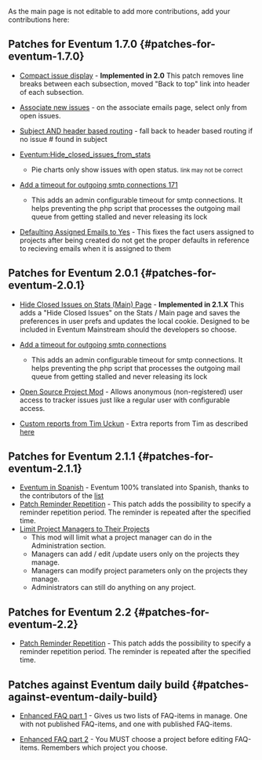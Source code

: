 As the main page is not editable to add more contributions, add your
contributions here:

Patches for Eventum 1.7.0 {#patches-for-eventum-1.7.0}
-------------------------

-   [Compact issue display](/Eventum:Compact_issue_display "wikilink") -
    **Implemented in 2.0** This patch removes line breaks between each
    subsection, moved "Back to top" link into header of each subsection.

-   [Associate new issues](/Eventum:Associate_new_issues "wikilink") -
    on the associate emails page, select only from open issues.

-   [Subject AND header based
    routing](/Eventum:Subject_AND_header_based_routing "wikilink") -
    fall back to header based routing if no issue \# found in subject

-   [Eventum:Hide_closed_issues_from_stats](/Eventum:Hide_closed_issues_from_stats "wikilink")
    - Pie charts only show issues with open status. <small>link may not
    be correct</small>

-   [Add a timeout for outgoing smtp connections
    171](/Eventum:Add_a_timeout_for_outgoing_smtp_connections_171 "wikilink")
    - This adds an admin configurable timeout for smtp connections. It
    helps preventing the php script that processes the outgoing mail
    queue from getting stalled and never releasing its lock

-   [Defaulting Assigned Emails to
    Yes](/Eventum:Defaulting_Assigned_Emails_to_Yes "wikilink") - This
    fixes the fact users assigned to projects after being created do not
    get the proper defaults in reference to recieving emails when it is
    assigned to them

Patches for Eventum 2.0.1 {#patches-for-eventum-2.0.1}
-------------------------

-   [Hide Closed Issues on Stats (Main)
    Page](/Eventum:Hide_Closed_Issues_on_Stats_(Main)_Page "wikilink") -
    **Implemented in 2.1.X** This adds a "Hide Closed Issues" on the
    Stats / Main page and saves the preferences in user prefs and
    updates the local cookie. Designed to be included in Eventum
    Mainstream should the developers so choose.

-   [Add a timeout for outgoing smtp
    connections](/Eventum:Add_a_timeout_for_outgoing_smtp_connections "wikilink")
    - This adds an admin configurable timeout for smtp connections. It
    helps preventing the php script that processes the outgoing mail
    queue from getting stalled and never releasing its lock

-   [Open Source Project
    Mod](/Eventum:Open_Source_Project_Mod "wikilink") - Allows anonymous
    (non-registered) user access to tracker issues just like a regular
    user with configurable access.

-   [Custom reports from Tim
    Uckun](http://eventum.mysql.org/downloads/customreports.tgz) - Extra
    reports from Tim as described
    [here](http://lists.mysql.com/eventum-devel/611)

Patches for Eventum 2.1.1 {#patches-for-eventum-2.1.1}
-------------------------

-   [Eventum in
    Spanish](http://translate.unixlan.com.ar/es/eventum/eventum.po) -
    Eventum 100% translated into Spanish, thanks to the contributors of
    the [list](http://www.unixlan.com.ar/list/)
-   [Patch Reminder
    Repetition](/Eventum:Patch_Reminder_Repetition "wikilink") - This
    patch adds the possibility to specify a reminder repetition period.
    The reminder is repeated after the specified time.
-   [Limit Project Managers to Their
    Projects](/Eventum:Limit_Project_Managers_to_Only_Their_Projects "wikilink")
    - This mod will limit what a project manager can do in the
    Administration section.
    -   Managers can add / edit /update users only on the projects they
        manage.
    -   Managers can modify project parameters only on the projects they
        manage.
    -   Administrators can still do anything on any project.

Patches for Eventum 2.2 {#patches-for-eventum-2.2}
-----------------------

-   [Patch Reminder
    Repetition](/Eventum:Patch_Reminder_Repetition "wikilink") - This
    patch adds the possibility to specify a reminder repetition period.
    The reminder is repeated after the specified time.

Patches against Eventum daily build {#patches-against-eventum-daily-build}
-----------------------------------

-   [Enhanced FAQ part 1](/Eventum:Enhanced_FAQ_part_1 "wikilink") -
    Gives us two lists of FAQ-items in manage. One with not published
    FAQ-items, and one with published FAQ-items.

-   [Enhanced FAQ part 2](/Eventum:Enhanced_FAQ_part_2 "wikilink") - You
    MUST choose a project before editing FAQ-items. Remembers which
    project you choose.
